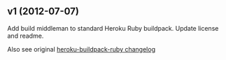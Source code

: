 ## v1 (2012-07-07)

Add build middleman to standard Heroku Ruby buildpack. Update license and readme.

Also see original [heroku-buildpack-ruby changelog][1]

[1]: https://github.com/heroku/heroku-buildpack-ruby/blob/master/CHANGELOG.md